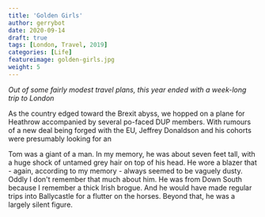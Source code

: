 ```yaml
---
title: 'Golden Girls'
author: gerrybot
date: 2020-09-14
draft: true
tags: [London, Travel, 2019]
categories: [Life]
featureimage: golden-girls.jpg
weight: 5
---
```


_Out of some fairly modest travel plans, this year ended with a week-long trip to London_ 
<!--more-->

As the country edged toward the Brexit abyss, we hopped on a plane for Heathrow accompanied by several po-faced DUP members. With rumours of a new deal being forged with the EU, Jeffrey Donaldson and his cohorts were presumably looking for an  

Tom was a giant of a man. In my memory, he was about seven feet tall, with a huge shock of untamed grey hair on top of his head. He wore a blazer that - again, according to my memory - always seemed to be vaguely dusty. Oddly I don't remember that much about him. He was from Down South because I remember a thick Irish brogue. And he would have made regular trips into Ballycastle for a flutter on the horses. Beyond that, he was a largely silent figure. 